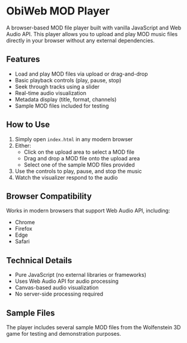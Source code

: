 # ObiWeb MOD Player

A browser-based MOD file player built with vanilla JavaScript and Web Audio API. This player allows you to upload and play MOD music files directly in your browser without any external dependencies.

## Features

- Load and play MOD files via upload or drag-and-drop
- Basic playback controls (play, pause, stop)
- Seek through tracks using a slider
- Real-time audio visualization
- Metadata display (title, format, channels)
- Sample MOD files included for testing

## How to Use

1. Simply open `index.html` in any modern browser
2. Either:
   - Click on the upload area to select a MOD file
   - Drag and drop a MOD file onto the upload area
   - Select one of the sample MOD files provided
3. Use the controls to play, pause, and stop the music
4. Watch the visualizer respond to the audio

## Browser Compatibility

Works in modern browsers that support Web Audio API, including:
- Chrome
- Firefox
- Edge
- Safari

## Technical Details

- Pure JavaScript (no external libraries or frameworks)
- Uses Web Audio API for audio processing
- Canvas-based audio visualization
- No server-side processing required

## Sample Files

The player includes several sample MOD files from the Wolfenstein 3D game for testing and demonstration purposes. 